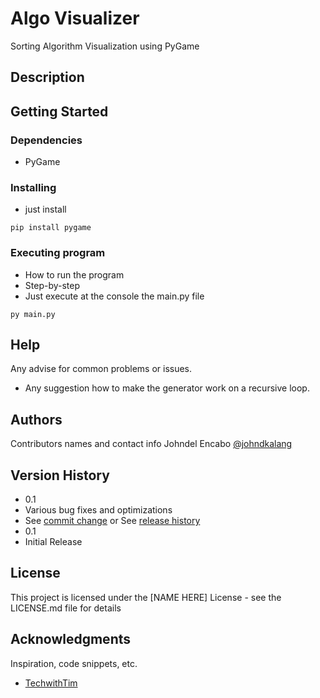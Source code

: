 # Algo Visualizer
Sorting Algorithm Visualization using PyGame
## Description

## Getting Started
### Dependencies
* PyGame

### Installing
* just install
```
pip install pygame 
```
### Executing program
* How to run the program
* Step-by-step
* Just execute at the console the main.py file
```
py main.py
```
## Help
Any advise for common problems or issues.
* Any suggestion how to make the generator work on a recursive loop.
## Authors
Contributors names and contact info
Johndel Encabo 
[@johndkalang](https://twitter.com/johndkalang)
## Version History
* 0.1
* Various bug fixes and optimizations
* See [commit change]() or See [release history]()
* 0.1
* Initial Release
## License
This project is licensed under the [NAME HERE] License - see the LICENSE.md file for details
## Acknowledgments
Inspiration, code snippets, etc.
* [TechwithTim](https://github.com/techwithtim)
